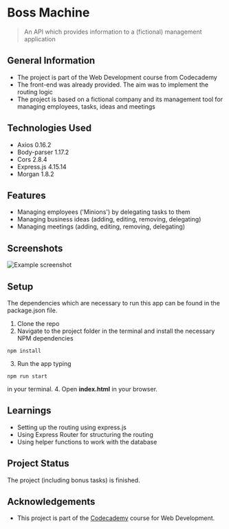 # Boss Machine
> An API which provides information to a (fictional) management application



## General Information
- The project is part of the Web Development course from Codecademy
- The front-end was already provided. The aim was to implement the routing logic
- The project is based on a fictional company and its management tool for managing employees, tasks, ideas and meetings



## Technologies Used
- Axios 0.16.2
- Body-parser 1.17.2
- Cors 2.8.4
- Express.js 4.15.14
- Morgan 1.8.2



## Features
- Managing employees ('Minions') by delegating tasks to them
- Managing business ideas (adding, editing, removing, delegating)
- Managing meetings (adding, editing, removing, delegating)



## Screenshots
![Example screenshot](https://i.ibb.co/x2dbsVf/boss-machine-screenshot.jpg)



## Setup
The dependencies which are necessary to run this app can be found in the package.json file.

1. Clone the repo
2. Navigate to the project folder in the terminal and install the necessary NPM dependencies
```
npm install
```
3. Run the app typing
```
npm run start
```
in your terminal.
4. Open **index.html** in your browser.



## Learnings
- Setting up the routing using express.js
- Using Express Router for structuring the routing
- Using helper functions to work with the database



## Project Status
The project (including bonus tasks) is finished.



## Acknowledgements
- This project is part of the [Codecademy](https://www.codecademy.com/) course for Web Development.




